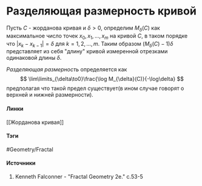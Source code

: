 # Разделяющая размерность кривой
Пусть $C$ - жорданова кривая и $\delta>0$, определим $M_{\delta}(C)$ как максимальное число точек $x_{0},x_{1},\dots,x_{m}$ на кривой $C$, в таком порядке что 
$|x_{k}-x_{k-1}|=\delta$ для $k=1,2,\dots,m$. Таким образом $(M_{\delta}(C)-1)\delta$ представляет из себя "длину" кривой измеренной отрезками одинаковой длины $\delta$. 

*Разделяющая размерность* определяется как
$$
\lim\limits_{\delta\to0}\frac{\log M_{\delta}(C)}{-\log\delta}
$$
предполагая что такой предел существует(в ином случае говорят о верхней и нижней размерности).
#### Линки
 [[Жорданова кривая]]
#### Тэги
 #Geometry/Fractal 
#### Источники
1. Kenneth Falconner - "Fractal Geometry 2e." c.53-5